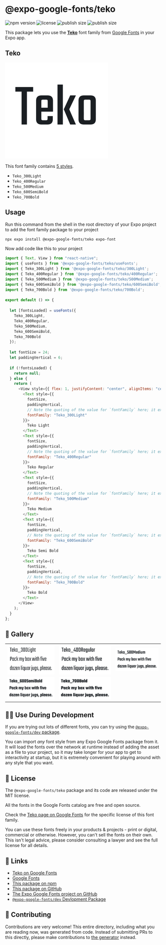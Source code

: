 # @expo-google-fonts/teko

![npm version](https://flat.badgen.net/npm/v/@expo-google-fonts/teko)
![license](https://flat.badgen.net/github/license/expo/google-fonts)
![publish size](https://flat.badgen.net/packagephobia/install/@expo-google-fonts/teko)
![publish size](https://flat.badgen.net/packagephobia/publish/@expo-google-fonts/teko)

This package lets you use the [**Teko**](https://fonts.google.com/specimen/Teko) font family from [Google Fonts](https://fonts.google.com/) in your Expo app.

## Teko

![Teko](./font-family.png)

This font family contains [5 styles](#-gallery).

- `Teko_300Light`
- `Teko_400Regular`
- `Teko_500Medium`
- `Teko_600SemiBold`
- `Teko_700Bold`

## Usage

Run this command from the shell in the root directory of your Expo project to add the font family package to your project

```sh
npx expo install @expo-google-fonts/teko expo-font
```

Now add code like this to your project

```js
import { Text, View } from "react-native";
import { useFonts } from '@expo-google-fonts/teko/useFonts';
import { Teko_300Light } from '@expo-google-fonts/teko/300Light';
import { Teko_400Regular } from '@expo-google-fonts/teko/400Regular';
import { Teko_500Medium } from '@expo-google-fonts/teko/500Medium';
import { Teko_600SemiBold } from '@expo-google-fonts/teko/600SemiBold';
import { Teko_700Bold } from '@expo-google-fonts/teko/700Bold';

export default () => {

  let [fontsLoaded] = useFonts({
    Teko_300Light, 
    Teko_400Regular, 
    Teko_500Medium, 
    Teko_600SemiBold, 
    Teko_700Bold
  });

  let fontSize = 24;
  let paddingVertical = 6;

  if (!fontsLoaded) {
    return null;
  } else {
    return (
      <View style={{ flex: 1, justifyContent: "center", alignItems: "center" }}>
        <Text style={{
          fontSize,
          paddingVertical,
          // Note the quoting of the value for `fontFamily` here; it expects a string!
          fontFamily: "Teko_300Light"
        }}>
          Teko Light
        </Text>
        <Text style={{
          fontSize,
          paddingVertical,
          // Note the quoting of the value for `fontFamily` here; it expects a string!
          fontFamily: "Teko_400Regular"
        }}>
          Teko Regular
        </Text>
        <Text style={{
          fontSize,
          paddingVertical,
          // Note the quoting of the value for `fontFamily` here; it expects a string!
          fontFamily: "Teko_500Medium"
        }}>
          Teko Medium
        </Text>
        <Text style={{
          fontSize,
          paddingVertical,
          // Note the quoting of the value for `fontFamily` here; it expects a string!
          fontFamily: "Teko_600SemiBold"
        }}>
          Teko Semi Bold
        </Text>
        <Text style={{
          fontSize,
          paddingVertical,
          // Note the quoting of the value for `fontFamily` here; it expects a string!
          fontFamily: "Teko_700Bold"
        }}>
          Teko Bold
        </Text>
      </View>
    );
  }
};
```

## 🔡 Gallery


||||
|-|-|-|
|![Teko_300Light](./300Light/Teko_300Light.ttf.png)|![Teko_400Regular](./400Regular/Teko_400Regular.ttf.png)|![Teko_500Medium](./500Medium/Teko_500Medium.ttf.png)||
|![Teko_600SemiBold](./600SemiBold/Teko_600SemiBold.ttf.png)|![Teko_700Bold](./700Bold/Teko_700Bold.ttf.png)|||


## 👩‍💻 Use During Development

If you are trying out lots of different fonts, you can try using the [`@expo-google-fonts/dev` package](https://github.com/expo/google-fonts/tree/master/font-packages/dev#readme).

You can import _any_ font style from any Expo Google Fonts package from it. It will load the fonts over the network at runtime instead of adding the asset as a file to your project, so it may take longer for your app to get to interactivity at startup, but it is extremely convenient for playing around with any style that you want.


## 📖 License

The `@expo-google-fonts/teko` package and its code are released under the MIT license.

All the fonts in the Google Fonts catalog are free and open source.

Check the [Teko page on Google Fonts](https://fonts.google.com/specimen/Teko) for the specific license of this font family.

You can use these fonts freely in your products & projects - print or digital, commercial or otherwise. However, you can't sell the fonts on their own. This isn't legal advice, please consider consulting a lawyer and see the full license for all details.

## 🔗 Links

- [Teko on Google Fonts](https://fonts.google.com/specimen/Teko)
- [Google Fonts](https://fonts.google.com/)
- [This package on npm](https://www.npmjs.com/package/@expo-google-fonts/teko)
- [This package on GitHub](https://github.com/expo/google-fonts/tree/master/font-packages/teko)
- [The Expo Google Fonts project on GitHub](https://github.com/expo/google-fonts)
- [`@expo-google-fonts/dev` Devlopment Package](https://github.com/expo/google-fonts/tree/master/font-packages/dev)

## 🤝 Contributing

Contributions are very welcome! This entire directory, including what you are reading now, was generated from code. Instead of submitting PRs to this directly, please make contributions to [the generator](https://github.com/expo/google-fonts/tree/master/packages/generator) instead.
